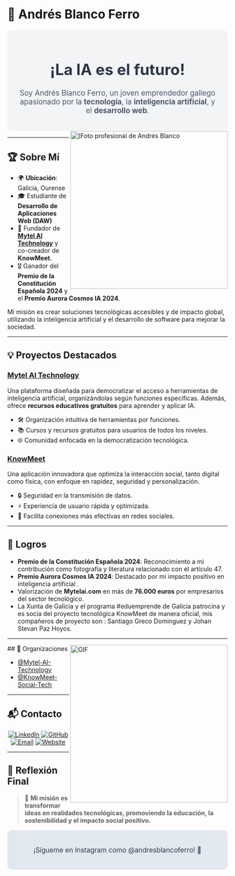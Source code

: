 # 🌟 Andrés Blanco Ferro  

<div align="center" style="background-color:#f3f4f6; padding: 20px; border-radius: 10px;">
  <h1 style="font-size: 2.5em; color: #2d3748;">¡La IA es el futuro!</h1>
  <p style="font-size: 1.2em; color: #4a5568;">Soy Andrés Blanco Ferro, un joven emprendedor gallego apasionado por la <strong>tecnología</strong>, la <strong>inteligencia artificial</strong>, y el <strong>desarrollo web</strong>.</p>
</div>  

<img align="right" alt="[Foto profesional de Andrés Blanco" src="assets/AndresBlancoferro.jpg](https://raw.githubusercontent.com/sanjay-kv/sanjay-kv/main/Assets/illustration.png)" width="360px"/>

---

## 🏆 Sobre Mí  

- 🌍 **Ubicación**: Galicia, Ourense  
- 🎓 Estudiante de **Desarrollo de Aplicaciones Web (DAW)**  
- 🚀 Fundador de **[Mytel AI Technology](https://mytelai.com)** y co-creador de **KnowMeet**.  
- 🎖️ Ganador del **Premio de la Constitución Española 2024** y el **Premio Aurora Cosmos IA 2024**.  

Mi misión es crear soluciones tecnológicas accesibles y de impacto global, utilizando la inteligencia artificial y el desarrollo de software para mejorar la sociedad.

---

## 💡 Proyectos Destacados  

### [Mytel AI Technology](https://mytelai.com)  
Una plataforma diseñada para democratizar el acceso a herramientas de inteligencia artificial, organizándolas según funciones específicas. Además, ofrece **recursos educativos gratuitos** para aprender y aplicar IA.  

- 🛠️ Organización intuitiva de herramientas por funciones.  
- 📚 Cursos y recursos gratuitos para usuarios de todos los niveles.  
- 🌐 Comunidad enfocada en la democratización tecnológica.  

### [KnowMeet](https://github.com/KnowMeet-Social-Tech)  
Una aplicación innovadora que optimiza la interacción social, tanto digital como física, con enfoque en rapidez, seguridad y personalización.  

- 🔒 Seguridad en la transmisión de datos.  
- ⚡ Experiencia de usuario rápida y optimizada.  
- 🤝 Facilita conexiones más efectivas en redes sociales.  

---


## 🌟 Logros  

- **Premio de la Constitución Española 2024**: Reconocimiento a mi contribución como fotografía y literatura relacionado con el artículo 47.  
- **Premio Aurora Cosmos IA 2024**: Destacado por mi impacto positivo en inteligencia artificial .  
- Valorización de **Mytelai.com** en más de **76.000 euros** por empresarios del sector tecnológico.  
- La Xunta de Galicia y el programa #eduemprende de Galicia patrocina y es socia del proyecto tecnológica KnowMeet de manera oficial, mis compañeros de proyecto son : Santiago Greco Dominguez y Johan Stevan Paz Hoyos.
---
<img align="right" alt="GIF" src="https://raw.githubusercontent.com/rahul-jha98/rahul-jha98/main/techstack.gif" width="360px"/>
## 🏢 Organizaciones  

- [@Mytel-AI-Technology](https://github.com/Mytel-AI-Technology)  
- [@KnowMeet-Social-Tech](https://github.com/KnowMeet-Social-Tech)  

---

## 📬 Contacto  

<div align="center">  
  <a href="https://linkedin.com/in/andresblancoferro"><img src="https://img.shields.io/badge/LinkedIn-0077B5?style=for-the-badge&logo=linkedin&logoColor=white" alt="LinkedIn"></a>  
  <a href="https://github.com/andresblancoferro"><img src="https://img.shields.io/badge/GitHub-333?style=for-the-badge&logo=github&logoColor=white" alt="GitHub"></a>  
  <a href="mailto:andres.blanco.ferro@example.com"><img src="https://img.shields.io/badge/Email-D14836?style=for-the-badge&logo=gmail&logoColor=white" alt="Email"></a>  
  <a href="https://mytelai.com"><img src="https://img.shields.io/badge/Website-0a66c2?style=for-the-badge&logo=internet-explorer&logoColor=white" alt="Website"></a>  
</div>  

---

## 🔗 Reflexión Final  

> 🌟 **Mi misión es transformar ideas en realidades tecnológicas, promoviendo la educación, la sostenibilidad y el impacto social positivo.**  

<div align="center" style="background-color:#e2e8f0; padding: 20px; border-radius: 10px;">
  <p style="font-size: 1.1em; color: #2d3748;">¡Sígueme en Instagram como @andresblancoferro! 🚀</p>
</div>

<!--
**TrabajoCodigooficial1/TrabajoCodigooficial1** is a ✨ _special_ ✨ repository because its `README.md` (this file) appears on your GitHub profile.

